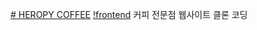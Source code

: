 [# HEROPY COFFEE](https://elegant-puffpuff-2ff92e.netlify.app)
[!frontend](https://image.yes24.com/goods/107073211/XL)
커피 전문점 웹사이트 클론 코딩
